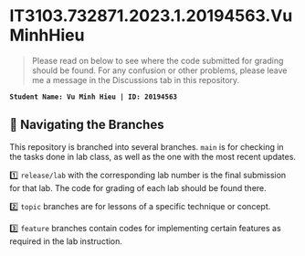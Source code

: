 # IT3103.732871.2023.1.20194563.VuMinhHieu

> Please read on below to see where the code submitted for grading should be found. For any confusion or other problems, please leave me a message in the Discussions tab in this repository.

**`Student Name: Vu Minh Hieu | ID: 20194563`**

## 🌳 Navigating the Branches

This repository is branched into several branches.
`main` is for checking in the tasks done in lab class, as well as the one with the most recent updates.

1️⃣ `release/lab` with the corresponding lab number is the final submission for that lab. The code for grading of each lab should be found there.

2️⃣ `topic` branches are for lessons of a specific technique or concept.

3️⃣ `feature` branches contain codes for implementing certain features as required in the lab instruction.
